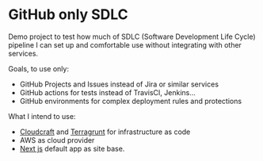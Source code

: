 # GitHub only SDLC

Demo project to test how much of SDLC (Software Development Life Cycle) pipeline I can set up and comfortable use without integrating with other services.

Goals, to use only:
* GitHub Projects and Issues instead of Jira or similar services
* GitHub actions for tests instead of TravisCI, Jenkins...
* GitHub environments for complex deployment rules and protections

What I intend to use:
* [Cloudcraft](https://cloudcraft.co) and [Terragrunt](https://terragrunt.gruntwork.io) for infrastructure as code
* AWS as cloud provider
* [Next js](https://nextjs.org/learn/basics/create-nextjs-app) default app as site base.
